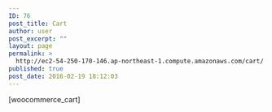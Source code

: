 ```yaml
---
ID: 76
post_title: Cart
author: user
post_excerpt: ""
layout: page
permalink: >
  http://ec2-54-250-170-146.ap-northeast-1.compute.amazonaws.com/cart/
published: true
post_date: 2016-02-19 18:12:03
---
```

[woocommerce_cart]